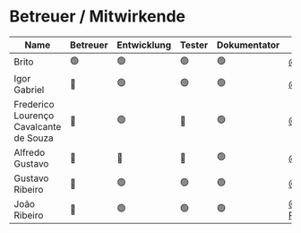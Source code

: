 # Betreuer / Mitwirkende

Name| Betreuer     | Entwicklung | Tester         | Dokumentator     |Kontakt
---|----------------|-|----------------|----------------|---
Brito| :green_circle: | :green_circle:| :green_circle: |   :green_circle:| [@britodfbr](https://github.com/britodfbr)
Igor Gabriel| :red_circle:   | :green_circle:| :green_circle: |     :green_circle: | [@igorgabrielg](https://github.com/igorgabrielg)
Frederico Lourenço Cavalcante de Souza | :red_circle:   | :green_circle:| :red_circle:   | :green_circle:  | [@Fredvet00](https://github.com/Fredvet00)
Alfredo Gustavo | 🔴  | 🔴| 🔴 | :green_circle: |[@alfredogust](https://github.com/alfredogust)
Gustavo Ribeiro| :red_circle:   | :green_circle:| :green_circle: |  :green_circle: | [@Gustavo0121](https://github.com/Gustavo0121)
João Ribeiro| :red_circle:   | :green_circle:| :green_circle: |   :green_circle: | [@EVANGELISTA-RIBEIRO](https://github.com/EVANGELISTA-RIBEIRO)
